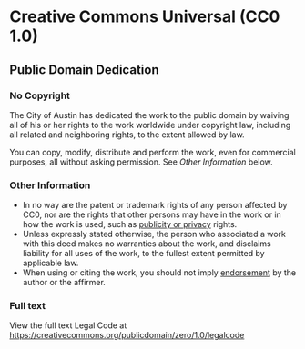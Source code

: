 #  Creative Commons Universal (CC0 1.0)

## Public Domain Dedication

### No Copyright

The City of Austin has dedicated the work to the public domain by waiving all of his or her rights to the work worldwide under copyright law, including all related and neighboring rights, to the extent allowed by law.

You can copy, modify, distribute and perform the work, even for commercial purposes, all without asking permission. See *Other Information* below.

### Other Information

- In no way are the patent or trademark rights of any person affected by CC0, nor are the rights that other persons may have in the work or in how the work is used, such as [publicity or privacy](http://wiki.creativecommons.org/Frequently_Asked_Questions#When_are_publicity_rights_relevant.3F) rights.
- Unless expressly stated otherwise, the person who associated a work with this deed makes no warranties about the work, and disclaims liability for all uses of the work, to the fullest extent permitted by applicable law.
- When using or citing the work, you should not imply [endorsement](https://creativecommons.org/publicdomain/zero/1.0/) by the author or the affirmer.

### Full text

View the full text Legal Code at https://creativecommons.org/publicdomain/zero/1.0/legalcode

